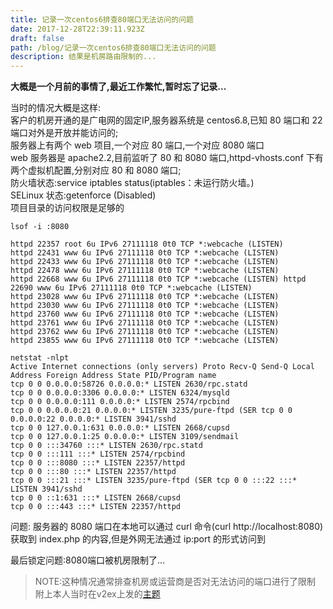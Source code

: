 ```yaml
---
title: 记录一次centos6排查80端口无法访问的问题
date: 2017-12-28T22:39:11.923Z
draft: false
path: /blog/记录一次centos6排查80端口无法访问的问题
description: 结果是机房路由限制的...
---
```


**大概是一个月前的事情了,最近工作繁忙,暂时忘了记录...**  

当时的情况大概是这样:  
客户的机房开通的是广电网的固定IP,服务器系统是 centos6.8,已知 80 端口和 22 端口对外是开放并能访问的;  
服务器上有两个 web 项目,一个对应 80 端口,一个对应 8080 端口  
web 服务器是 apache2.2,目前监听了 80 和 8080 端口,httpd-vhosts.conf 下有两个虚拟机配置,分别对应 80 和 8080 端口;  
防火墙状态:service iptables status(iptables：未运行防火墙。)  
SELinux 状态:getenforce (Disabled)  
项目目录的访问权限是足够的  
```
lsof -i :8080

httpd 22357 root 6u IPv6 27111118 0t0 TCP *:webcache (LISTEN)
httpd 22431 www 6u IPv6 27111118 0t0 TCP *:webcache (LISTEN)
httpd 22433 www 6u IPv6 27111118 0t0 TCP *:webcache (LISTEN)
httpd 22478 www 6u IPv6 27111118 0t0 TCP *:webcache (LISTEN)
httpd 22668 www 6u IPv6 27111118 0t0 TCP *:webcache (LISTEN) httpd 22690 www 6u IPv6 27111118 0t0 TCP *:webcache (LISTEN)
httpd 23028 www 6u IPv6 27111118 0t0 TCP *:webcache (LISTEN)
httpd 23030 www 6u IPv6 27111118 0t0 TCP *:webcache (LISTEN)
httpd 23760 www 6u IPv6 27111118 0t0 TCP *:webcache (LISTEN)
httpd 23761 www 6u IPv6 27111118 0t0 TCP *:webcache (LISTEN)
httpd 23762 www 6u IPv6 27111118 0t0 TCP *:webcache (LISTEN)
httpd 23855 www 6u IPv6 27111118 0t0 TCP *:webcache (LISTEN)

netstat -nlpt
Active Internet connections (only servers) Proto Recv-Q Send-Q Local Address Foreign Address State PID/Program name
tcp 0 0 0.0.0.0:58726 0.0.0.0:* LISTEN 2630/rpc.statd
tcp 0 0 0.0.0.0:3306 0.0.0.0:* LISTEN 6324/mysqld
tcp 0 0 0.0.0.0:111 0.0.0.0:* LISTEN 2574/rpcbind
tcp 0 0 0.0.0.0:21 0.0.0.0:* LISTEN 3235/pure-ftpd (SER tcp 0 0 0.0.0.0:22 0.0.0.0:* LISTEN 3941/sshd
tcp 0 0 127.0.0.1:631 0.0.0.0:* LISTEN 2668/cupsd
tcp 0 0 127.0.0.1:25 0.0.0.0:* LISTEN 3109/sendmail
tcp 0 0 :::34760 :::* LISTEN 2630/rpc.statd
tcp 0 0 :::111 :::* LISTEN 2574/rpcbind
tcp 0 0 :::8080 :::* LISTEN 22357/httpd
tcp 0 0 :::80 :::* LISTEN 22357/httpd
tcp 0 0 :::21 :::* LISTEN 3235/pure-ftpd (SER tcp 0 0 :::22 :::* LISTEN 3941/sshd
tcp 0 0 ::1:631 :::* LISTEN 2668/cupsd
tcp 0 0 :::443 :::* LISTEN 22357/httpd
```
问题: 服务器的 8080 端口在本地可以通过 curl 命令(curl http://localhost:8080)获取到 index.php 的内容,但是外网无法通过 ip:port 的形式访问到

最后锁定问题:8080端口被机房限制了...
> NOTE:这种情况通常排查机房或运营商是否对无法访问的端口进行了限制
附上本人当时在v2ex上发的[主题](https://www.v2ex.com/t/410815)
